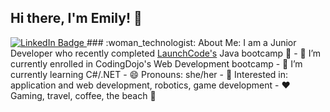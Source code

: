 ## Hi there, I'm Emily! 👋

<a href="http://www.linkedin.com/in/emily-coble">
    <img src="https://img.shields.io/badge/LinkedIn-blue?style=for-the-badge&logo=linkedin&logoColor=white" alt="LinkedIn Badge"/>
  </a>
### :woman_technologist: About Me: I am a Junior Developer who recently completed <a href="https://www.launchcode.org/course-catalog/web-development-java">LaunchCode's</a> Java bootcamp 🚀
- 🔭 I’m currently enrolled in CodingDojo's Web Development bootcamp
- 🌱 I’m currently learning C#/.NET
- 😄 Pronouns: she/her
- 🧐 Interested in: application and web development, robotics, game development 
- ❤ Gaming, travel, coffee, the beach 🌴

<!--
**Etc1234567/Etc1234567** is a ✨ _special_ ✨ repository because its `README.md` (this file) appears on your GitHub profile.

Here are some ideas to get you started:

- 🔭 I’m currently working on ...
- 🌱 I’m currently learning ...
- 👯 I’m looking to collaborate on ...
- 🤔 I’m looking for help with ...
- 💬 Ask me about ...
- 📫 How to reach me: ...
- 😄 Pronouns: ...
- ⚡ Fun fact: ...

Below is some code to add a centered GIF (giphy is a great resource for these)
<div id="header" align="center">
  <img src="https://media.giphy.com/media/M9gbBd9nbDrOTu1Mqx/giphy.gif" width="100"/>
</div>
-->
